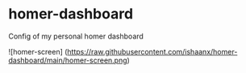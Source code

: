 # homer-dashboard
Config of my personal homer dashboard

![homer-screen] (https://raw.githubusercontent.com/ishaanx/homer-dashboard/main/homer-screen.png)
